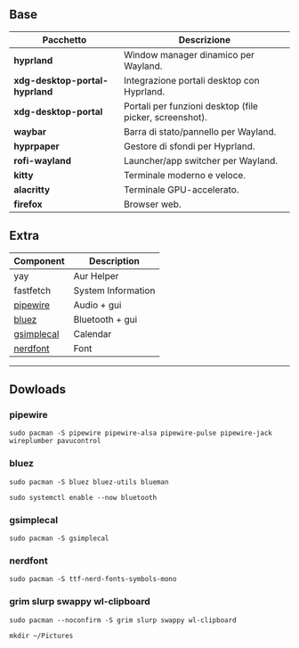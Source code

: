 ## Base

| Pacchetto                       | Descrizione                                             |
|---------------------------------|---------------------------------------------------------|
| **hyprland**                    | Window manager dinamico per Wayland.                    |
| **xdg-desktop-portal-hyprland** | Integrazione portali desktop con Hyprland.              |
| **xdg-desktop-portal**          | Portali per funzioni desktop (file picker, screenshot). |
| **waybar**                      | Barra di stato/pannello per Wayland.                    |
| **hyprpaper**                   | Gestore di sfondi per Hyprland.                         |
| **rofi-wayland**                | Launcher/app switcher per Wayland.                      |
| **kitty**                       | Terminale moderno e veloce.                             |
| **alacritty**                   | Terminale GPU-accelerato.                               |
| **firefox**                     | Browser web.                                            |

## Extra

| Component                 | Description        |
|---------------------------|--------------------|
| yay                       | Aur Helper         |
| fastfetch                 | System Information |
| [pipewire](#pipewire)     | Audio + gui        |
| [bluez](#bluez)           | Bluetooth + gui    |
| [gsimplecal](#gsimplecal) | Calendar           |
| [nerdfont](#nerdfont)     | Font               |

---

## Dowloads

### pipewire
```shell
sudo pacman -S pipewire pipewire-alsa pipewire-pulse pipewire-jack wireplumber pavucontrol
```

### bluez
```shell
sudo pacman -S bluez bluez-utils blueman
```

```shell
sudo systemctl enable --now bluetooth
```

### gsimplecal
```shell
sudo pacman -S gsimplecal
```

### nerdfont
```shell
sudo pacman -S ttf-nerd-fonts-symbols-mono
```

### grim slurp swappy wl-clipboard
```shell
sudo pacman --noconfirm -S grim slurp swappy wl-clipboard
```
```shell
mkdir ~/Pictures
```